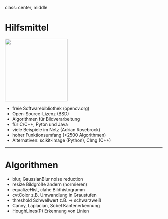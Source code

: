 class: center, middle

# Hilfsmittel
<img align="center" width="200" height="200" src="./images/opencv.png">

- freie Softwarebibliothek (opencv.org)
- Open-Source-Lizenz (BSD)
- Algorithmen für Bildverarbeitung
- für C/C++, Pyton und Java
- viele Beispiele im Netz (Adrian Rosebrock)
- hoher Funktionsumfang (>2500 Algorithmen)
- Alternativen: scikit-image (Python), CImg (C++)

---
# Algorithmen

- blur, GaussianBlur noise reduction
- resize Bildgröße ändern (normieren)
- equalizeHist, clahe Bildhistogramm
- cvtColor z.B. Umwandlung in Graustufen
- threshold Schwellwert z.B. -> schwarzweiß
- Canny, Laplacian, Sobel Kantenerkennung
- HoughLines(P) Erkennung von Linien

